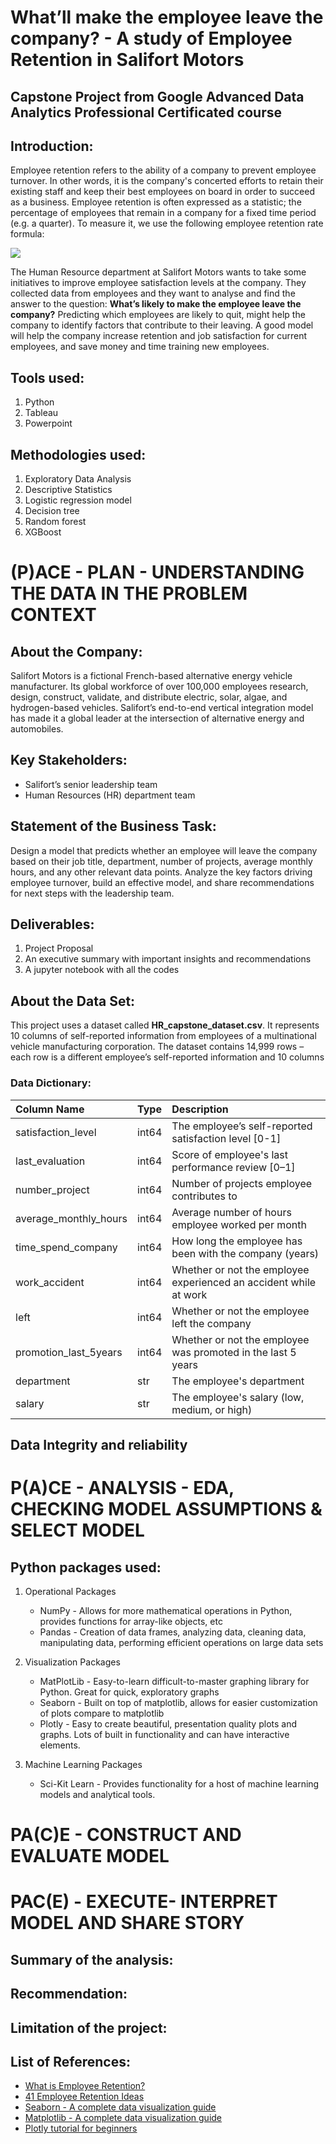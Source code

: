 # What’ll make the employee leave the company? - A study of Employee Retention in Salifort Motors
## Capstone Project from Google Advanced Data Analytics Professional Certificated course

## Introduction:

Employee retention refers to the ability of a company to prevent employee turnover. In other words, it is the company's concerted efforts to retain their existing staff and keep their best employees on board in order to succeed as a business. Employee retention is often expressed as a statistic; the percentage of employees that remain in a company for a fixed time period (e.g. a quarter). To measure it, we use the following employee retention rate formula:

<img src="https://resources.workable.com/wp-content/uploads/2019/08/employee_retention_formula-1.png">

The Human Resource department at Salifort Motors wants to take some initiatives to improve employee satisfaction levels at the company. They collected data from employees and they want to analyse and find the answer to the question: **What’s likely to make the employee leave the company?** Predicting which employees are likely to quit, might help the company to identify factors that contribute to their leaving. A good model will help the company increase retention and job satisfaction for current employees, and save money and time training new employees.

## Tools used:
1. Python 
2. Tableau
3. Powerpoint

## Methodologies used:
1. Exploratory Data Analysis
2. Descriptive Statistics
3. Logistic regression model
4. Decision tree
5. Random forest
6. XGBoost

# (P)ACE - PLAN - UNDERSTANDING THE DATA IN THE PROBLEM CONTEXT

## About the Company:
Salifort Motors is a fictional French-based alternative energy vehicle manufacturer. Its global workforce of over 100,000 employees research, design, construct, validate, and distribute electric, solar, algae, and hydrogen-based vehicles. Salifort’s end-to-end vertical integration model has made it a global leader at the intersection of alternative energy and automobiles.    

## Key Stakeholders:
* Salifort’s senior leadership team
* Human Resources (HR) department team

## Statement of the Business Task:
Design a model that predicts whether an employee will leave the company based on their job title, department, number of projects, average monthly hours, and any other relevant data points. Analyze the key factors driving employee turnover, build an effective model, and share recommendations for next steps with the leadership team. 

## Deliverables:
1. Project Proposal
2. An executive summary with important insights and recommendations
3. A jupyter notebook with all the codes
   
## About the Data Set:
This project uses a dataset called **HR_capstone_dataset.csv**. It represents 10 columns of self-reported information from employees of a multinational vehicle manufacturing corporation. The dataset contains 14,999 rows – each row is a different employee’s self-reported information and 10 columns

### Data Dictionary:

| Column Name | Type | Description |
| :--- | :--- | :--- |
| satisfaction_level | int64 | The employee’s self-reported satisfaction level [0-1] |
| last_evaluation | int64 | Score of employee's last performance review [0–1] |
| number_project | int64 | Number of projects employee contributes to |
| average_monthly_hours | int64 | Average number of hours employee worked per month |
| time_spend_company | int64 | How long the employee has been with the company (years) |
| work_accident | int64 | Whether or not the employee experienced an accident while at work |
| left | int64 | Whether or not the employee left the company |
| promotion_last_5years | int64 | Whether or not the employee was promoted in the last 5 years |
| department | str | The employee's department |
| salary | str | The employee's salary (low, medium, or high) |

## Data Integrity and reliability

# P(A)CE - ANALYSIS -  EDA, CHECKING MODEL ASSUMPTIONS & SELECT MODEL

## Python packages used: 
1. Operational Packages
   
   * NumPy - Allows for more mathematical operations in Python, provides functions for array-like objects, etc
   * Pandas - Creation of data frames, analyzing data, cleaning data, manipulating data, performing efficient operations on large data sets

2. Visualization Packages

   * MatPlotLib - Easy-to-learn difficult-to-master graphing library for Python. Great for quick, exploratory graphs
   * Seaborn - Built on top of matplotlib, allows for easier customization of plots compare to matplotlib
   *  Plotly - Easy to create beautiful, presentation quality plots and graphs. Lots of built in functionality and can have interactive elements.

3. Machine Learning Packages
   * Sci-Kit Learn - Provides functionality for a host of machine learning models and analytical tools.


# PA(C)E - CONSTRUCT AND EVALUATE MODEL


# PAC(E) - EXECUTE- INTERPRET MODEL AND SHARE STORY
## Summary of the analysis:
## Recommendation:
## Limitation of the project:

## List of References:

* [What is Employee Retention?](https://resources.workable.com/hr-terms/what-is-employee-retention)
* [41 Employee Retention Ideas](https://thrivemap.io/employee-retention-ideas/)
* [Seaborn - A complete data visualization guide](https://www.kaggle.com/code/berkayalan/seaborn-a-complete-data-visualization-guide)
* [Matplotlib - A complete data visualization guide](https://www.kaggle.com/code/berkayalan/matplotlib-a-complete-data-visualization-guide)
* [Plotly tutorial for beginners](https://www.kaggle.com/code/kanncaa1/plotly-tutorial-for-beginners#Line-Charts)
